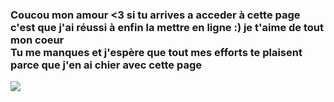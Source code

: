 <!DOCTYPE html> 
<html>
	<head>
	<meta charset="utf-8">
	<title>Nina t'aime de tout ton coeur</title>
	</head>
	<body>
		<h3>Coucou mon amour <3 si tu arrives a acceder à cette page c'est que j'ai réussi à enfin la mettre en ligne :) je t'aime de tout mon coeur <br> Tu me manques et j'espère que tout mes efforts te plaisent parce que j'en ai chier avec cette page</h3>
			<a href="https://youtu.be/kv6GqmQ3JNg"><img src="C:\Users\Eleve\Desktop\Cours 2024-2025\SNT\Le web\photofunky.gif"></a>

		
